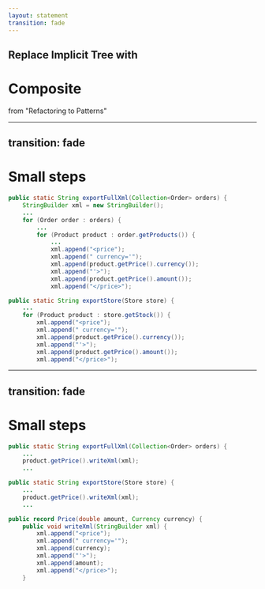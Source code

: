 ```yaml
---
layout: statement
transition: fade
---
```


<v-click>

## Replace Implicit Tree with

</v-click>

# Composite

<v-after>

from "Refactoring to Patterns"

</v-after>

---
transition: fade
---

# Small steps

```java {8-13,18-23}
public static String exportFullXml(Collection<Order> orders) {
    StringBuilder xml = new StringBuilder();
    ...
    for (Order order : orders) {
        ...
        for (Product product : order.getProducts()) {
            ...
            xml.append("<price");
            xml.append(" currency='");
            xml.append(product.getPrice().currency());
            xml.append("'>");
            xml.append(product.getPrice().amount());
            xml.append("</price>");

public static String exportStore(Store store) {
    ...
    for (Product product : store.getStock()) {
        xml.append("<price");
        xml.append(" currency='");
        xml.append(product.getPrice().currency());
        xml.append("'>");
        xml.append(product.getPrice().amount());
        xml.append("</price>");
```

---
transition: fade
---

# Small steps

```java {3,8|none}
public static String exportFullXml(Collection<Order> orders) {
    ...
    product.getPrice().writeXml(xml);
    ...

public static String exportStore(Store store) {
    ...
    product.getPrice().writeXml(xml);
    ...
```

```java {all|5,7}
public record Price(double amount, Currency currency) {
    public void writeXml(StringBuilder xml) {
        xml.append("<price");
        xml.append(" currency='");
        xml.append(currency);
        xml.append("'>");
        xml.append(amount);
        xml.append("</price>");
    }
```

<!--
That's the whole point in refactoring.
All the tests pass.
-->
